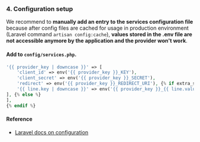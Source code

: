 ### 4. Configuration setup

We recommend to **manually add an entry to the services configuration file** because after config files are cached for usage in production environment (Laravel command `artisan config:cache`), **values stored in the .env file are not accessible anymore by the application and the provider won't work**.

#### Add to `config/services.php`.

```php
'{{ provider_key | downcase }}' => [
    'client_id' => env('{{ provider_key }}_KEY'),
    'client_secret' => env('{{ provider_key }}_SECRET'),
    'redirect' => env('{{ provider_key }}_REDIRECT_URI'), {% if extra_service_lines != empty %} {% for line in extra_service_lines %}
    '{{ line.key | downcase }}' => env('{{ provider_key }}_{{ line.value | upcase }}'), {% endfor %}
], {% else %}
],
{% endif %}
```

#### Reference

* [Laravel docs on configuration](http://laravel.com/docs/master/configuration)
